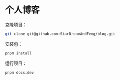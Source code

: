 # 个人博客

克隆项目：

```sh
git clone git@github.com:StarDreamAndFeng/blog.git
```

安装包：

```sh
pnpm install
```

运行项目：

```sh
pnpm docs:dev
```



